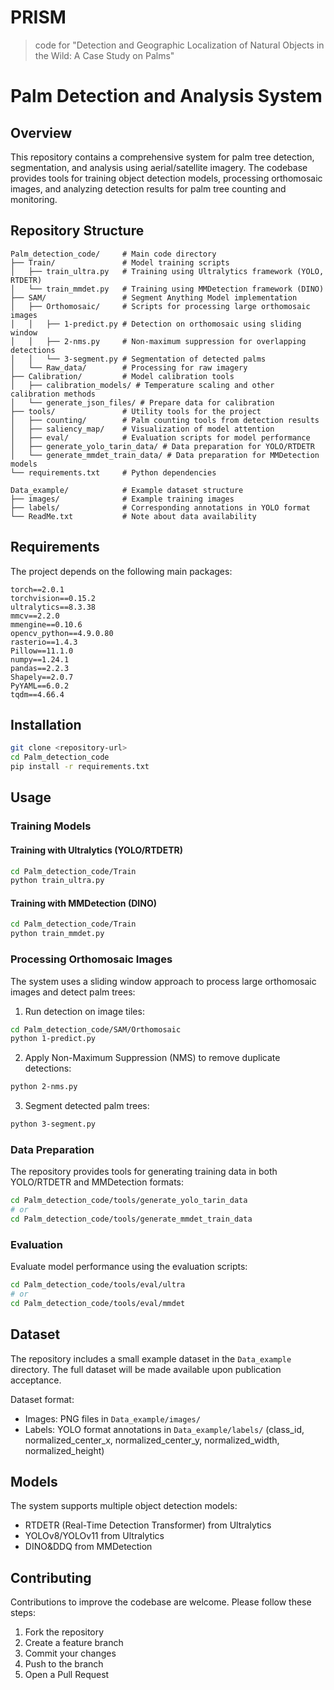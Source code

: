 # PRISM
> code for "Detection and Geographic Localization of Natural Objects in the Wild: A Case Study on Palms"

# Palm Detection and Analysis System

## Overview
This repository contains a comprehensive system for palm tree detection, segmentation, and analysis using aerial/satellite imagery. The codebase provides tools for training object detection models, processing orthomosaic images, and analyzing detection results for palm tree counting and monitoring.

## Repository Structure

```
Palm_detection_code/     # Main code directory
├── Train/               # Model training scripts
│   ├── train_ultra.py   # Training using Ultralytics framework (YOLO, RTDETR)
│   └── train_mmdet.py   # Training using MMDetection framework (DINO)
├── SAM/                 # Segment Anything Model implementation
│   ├── Orthomosaic/     # Scripts for processing large orthomosaic images
│   │   ├── 1-predict.py # Detection on orthomosaic using sliding window
│   │   ├── 2-nms.py     # Non-maximum suppression for overlapping detections
│   │   └── 3-segment.py # Segmentation of detected palms
│   └── Raw_data/        # Processing for raw imagery
├── Calibration/         # Model calibration tools
│   ├── calibration_models/ # Temperature scaling and other calibration methods
│   └── generate_json_files/ # Prepare data for calibration
├── tools/               # Utility tools for the project
│   ├── counting/        # Palm counting tools from detection results
│   ├── saliency_map/    # Visualization of model attention
│   ├── eval/            # Evaluation scripts for model performance
│   ├── generate_yolo_tarin_data/ # Data preparation for YOLO/RTDETR
│   └── generate_mmdet_train_data/ # Data preparation for MMDetection models
└── requirements.txt     # Python dependencies

Data_example/            # Example dataset structure
├── images/              # Example training images
├── labels/              # Corresponding annotations in YOLO format
└── ReadMe.txt           # Note about data availability
```

## Requirements
The project depends on the following main packages:

```
torch==2.0.1
torchvision==0.15.2
ultralytics==8.3.38
mmcv==2.2.0
mmengine==0.10.6
opencv_python==4.9.0.80
rasterio==1.4.3
Pillow==11.1.0
numpy==1.24.1
pandas==2.2.3
Shapely==2.0.7
PyYAML==6.0.2
tqdm==4.66.4
```

## Installation

```bash
git clone <repository-url>
cd Palm_detection_code
pip install -r requirements.txt
```

## Usage

### Training Models

#### Training with Ultralytics (YOLO/RTDETR)
```bash
cd Palm_detection_code/Train
python train_ultra.py
```

#### Training with MMDetection (DINO)
```bash
cd Palm_detection_code/Train
python train_mmdet.py
```

### Processing Orthomosaic Images

The system uses a sliding window approach to process large orthomosaic images and detect palm trees:

1. Run detection on image tiles:
```bash
cd Palm_detection_code/SAM/Orthomosaic
python 1-predict.py
```

2. Apply Non-Maximum Suppression (NMS) to remove duplicate detections:
```bash
python 2-nms.py
```

3. Segment detected palm trees:
```bash
python 3-segment.py
```

### Data Preparation

The repository provides tools for generating training data in both YOLO/RTDETR and MMDetection formats:

```bash
cd Palm_detection_code/tools/generate_yolo_tarin_data
# or
cd Palm_detection_code/tools/generate_mmdet_train_data
```

### Evaluation

Evaluate model performance using the evaluation scripts:

```bash
cd Palm_detection_code/tools/eval/ultra
# or
cd Palm_detection_code/tools/eval/mmdet
```

## Dataset

The repository includes a small example dataset in the `Data_example` directory. The full dataset will be made available upon publication acceptance.

Dataset format:
- Images: PNG files in `Data_example/images/`
- Labels: YOLO format annotations in `Data_example/labels/` (class_id, normalized_center_x, normalized_center_y, normalized_width, normalized_height)

## Models

The system supports multiple object detection models:
- RTDETR (Real-Time Detection Transformer) from Ultralytics
- YOLOv8/YOLOv11 from Ultralytics
- DINO&DDQ from MMDetection

## Contributing

Contributions to improve the codebase are welcome. Please follow these steps:
1. Fork the repository
2. Create a feature branch
3. Commit your changes
4. Push to the branch
5. Open a Pull Request

